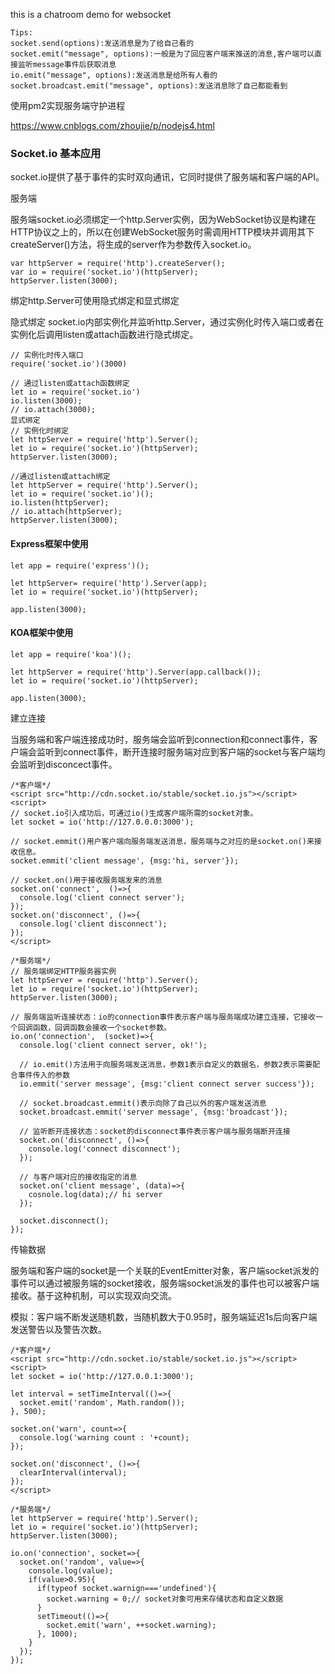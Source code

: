 this is a chatroom demo for websocket

```
Tips:
socket.send(options):发送消息是为了给自己看的
socket.emit("message", options):一般是为了回应客户端来推送的消息,客户端可以直接监听message事件后获取消息
io.emit("message", options):发送消息是给所有人看的
socket.broadcast.emit("message", options):发送消息除了自己都能看到
```
使用pm2实现服务端守护进程

https://www.cnblogs.com/zhoujie/p/nodejs4.html

### Socket.io 基本应用

socket.io提供了基于事件的实时双向通讯，它同时提供了服务端和客户端的API。

服务端

服务端socket.io必须绑定一个http.Server实例，因为WebSocket协议是构建在HTTP协议之上的，所以在创建WebSocket服务时需调用HTTP模块并调用其下createServer()方法，将生成的server作为参数传入socket.io。

```
var httpServer = require('http').createServer();
var io = require('socket.io')(httpServer);
httpServer.listen(3000);
```
绑定http.Server可使用隐式绑定和显式绑定

隐式绑定
socket.io内部实例化并监听http.Server，通过实例化时传入端口或者在实例化后调用listen或attach函数进行隐式绑定。

```
// 实例化时传入端口
require('socket.io')(3000)

// 通过listen或attach函数绑定
let io = require('socket.io')
io.listen(3000);
// io.attach(3000);
显式绑定
// 实例化时绑定
let httpServer = require('http').Server();
let io = require('socket.io')(httpServer);
httpServer.listen(3000);

//通过listen或attach绑定
let httpServer = require('http').Server();
let io = require('socket.io')();
io.listen(httpServer);
// io.attach(httpServer);
httpServer.listen(3000);
```

#### Express框架中使用

```
let app = require('express')();

let httpServer= require('http').Server(app);
let io = require('socket.io')(httpServer);

app.listen(3000);
```

#### KOA框架中使用

```
let app = require('koa')();

let httpServer = require('http').Server(app.callback());
let io = require('socket.io')(httpServer);

app.listen(3000);
```
建立连接

当服务端和客户端连接成功时，服务端会监听到connection和connect事件，客户端会监听到connect事件，断开连接时服务端对应到客户端的socket与客户端均会监听到disconcect事件。

```
/*客户端*/
<script src="http://cdn.socket.io/stable/socket.io.js"></script>
<script>
// socket.io引入成功后，可通过io()生成客户端所需的socket对象。
let socket = io('http://127.0.0.0:3000');

// socket.emmit()用户客户端向服务端发送消息，服务端与之对应的是socket.on()来接收信息。
socket.emmit('client message', {msg:'hi, server'});

// socket.on()用于接收服务端发来的消息
socket.on('connect',  ()=>{
  console.log('client connect server');
});
socket.on('disconnect', ()=>{
  console.log('client disconnect');
});
</script>
```

```
/*服务端*/
// 服务端绑定HTTP服务器实例
let httpServer = require('http').Server();
let io = require('socket.io')(httpServer);
httpServer.listen(3000);

// 服务端监听连接状态：io的connection事件表示客户端与服务端成功建立连接，它接收一个回调函数，回调函数会接收一个socket参数。
io.on('connection',  (socket)=>{
  console.log('client connect server, ok!');

  // io.emit()方法用于向服务端发送消息，参数1表示自定义的数据名，参数2表示需要配合事件传入的参数
  io.emmit('server message', {msg:'client connect server success'});

  // socket.broadcast.emmit()表示向除了自己以外的客户端发送消息
  socket.broadcast.emmit('server message', {msg:'broadcast'});

  // 监听断开连接状态：socket的disconnect事件表示客户端与服务端断开连接
  socket.on('disconnect', ()=>{
    console.log('connect disconnect');
  });
  
  // 与客户端对应的接收指定的消息
  socket.on('client message', (data)=>{
    cosnole.log(data);// hi server
  });

  socket.disconnect();
});
```
传输数据

服务端和客户端的socket是一个关联的EventEmitter对象，客户端socket派发的事件可以通过被服务端的socket接收，服务端socket派发的事件也可以被客户端接收。基于这种机制，可以实现双向交流。

模拟：客户端不断发送随机数，当随机数大于0.95时，服务端延迟1s后向客户端发送警告以及警告次数。

```
/*客户端*/
<script src="http://cdn.socket.io/stable/socket.io.js"></script>
<script>
let socket = io('http://127.0.0.1:3000');

let interval = setTimeInterval(()=>{
  socket.emit('random', Math.random());
}, 500);

socket.on('warn', count=>{
  console.log('warning count : '+count);
});

socket.on('disconnect', ()=>{
  clearInterval(interval);
});
</script>
```

```
/*服务端*/
let httpServer = require('http').Server();
let io = require('socket.io')(httpServer);
httpServer.listen(3000);

io.on('connection', socket=>{
  socket.on('random', value=>{
    console.log(value);
    if(value>0.95){
      if(typeof socket.warnign==='undefined'){
        socket.warning = 0;// socket对象可用来存储状态和自定义数据
      }
      setTimeout(()=>{
        socket.emit('warn', ++socket.warning);
      }, 1000);
    }
  });
});
```




